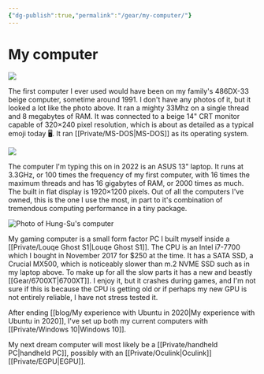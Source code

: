 ```yaml
---
{"dg-publish":true,"permalink":"/gear/my-computer/"}
---
```


# My computer

![](https://res.cloudinary.com/didjqvf50/image/upload/v1698894279/486dx33_wgflst.jpg)

The first computer I ever used would have been on my family's 486DX-33 beige computer, sometime around 1991. I don't have any photos of it, but it looked a lot like the photo above. It ran a mighty 33Mhz on a single thread and 8 megabytes of RAM. It was connected to a beige 14" CRT monitor capable of 320×240 pixel resolution, which is about as detailed as a typical emoji today 🖥. It ran [[Private/MS-DOS\|MS-DOS]] as its operating system.

![](/img/user/Vaults/quartz/content/notes/images/rog_flow_resize-removebg-preview.png)

The computer I'm typing this on in 2022 is an ASUS 13" laptop. It runs at 3.3GHz, or 100 times the frequency of my first computer, with 16 times the maximum threads and has 16 gigabytes of RAM, or 2000 times as much. The built in flat display is 1920×1200 pixels. Out of all the computers I've owned, this is the one I use the most, in part to it's combination of tremendous computing performance in a tiny package.

![Photo of Hung-Su's computer](https://res.cloudinary.com/didjqvf50/image/upload/v1600554533/notes/Blokey.jpg)

My gaming computer is a small form factor PC I built myself inside a [[Private/Louqe Ghost S1\|Louqe Ghost S1]]. The CPU is an Intel i7-7700 which I bought in November 2017 for $250 at the time. It has a SATA SSD, a Crucial MX500, which is noticeably slower than m.2 NVME SSD such as in my laptop above. To make up for all the slow parts it has a new and beastly [[Gear/6700XT\|6700XT]]. I enjoy it, but it crashes during games, and I'm not sure if this is because the CPU is getting old or if perhaps my new GPU is not entirely reliable, I have not stress tested it.

After ending [[blog/My experience with Ubuntu in 2020\|My experience with Ubuntu in 2020]], I've set up both my current computers with [[Private/Windows 10\|Windows 10]]. 

My next dream computer will most likely be a [[Private/handheld PC\|handheld PC]], possibly with an [[Private/Oculink\|Oculink]] [[Private/EGPU\|EGPU]].